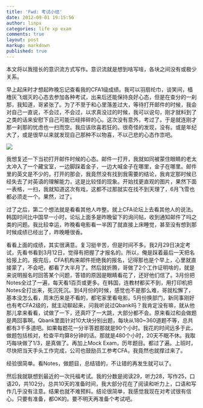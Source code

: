 ```yaml
---
title: 'Fwd: 考试小结'
date: 2012-09-01 19:15:56
author: linpx
categories: life xp exam
comments: true
layout: post
markup: markdown
published: true
---
```

本文将以我擅长的意识流方式写作。意识流就是想到啥写啥，各块之间没有或极少关系。

早上起床时才想起昨晚忘记查看我的CFA1级成绩。我可以羽扇纶巾，谈笑间，樯橹灰飞烟灭的心态去参加各种考试，出来后还能保持良好心态，但是在查分的一刹那，我知道，哥紧张了。为了不至于和心里落差过大，等待打开邮件的时候，我会对自己一直说，不会过，不会过，以求真没过的时候，我可以说句，刚才就料到了之类的话来安慰下自己可能已经摔碎的心。这次没有意外，考过了。于是就连刚才那一刹那的忧虑也一扫而空。我应该欣喜若狂的。很奇怪的发现，没有。或是年纪大了，或是很早以来就发现自己那种不以物喜，不以己悲的心态作祟吧。

![](http://farm9.staticflickr.com/8010/7639916118_5ce8ba18ac.jpg)

我想复述一下当初打开邮件时候的心态。邮件一打开，我就如同被蒙住眼睛的老太太冲入了一个藏宝室，一边脚踩着金子，一边大喊金子在哪里，金子在哪里。邮件里的英文是不少的，打开的那会，我竟然没有找到我需要的结论，我肯定那时候已经失去了对英语的理解能力，这是比较怪的现象。开始找更直观的图片，果然下面一表格，一扫，我就知道这次有戏，这都不过那就实在找不到天理了，6月飞雪也都必须走一个。果然，过了。<!--more-->

过了之后，第二个想法就是看看其他人咋整。就上CFA论坛上去看其他人的说法。韩国时间比中国早一小时，论坛上面多是昨晚留下的询问帖，收到通知邮件了吗之类的问题。我比较幸运，昨晚看电影看一半困了就直接上床睡觉，甚至没有想到那时候成绩已经出了，昨晚睡很香。

看看上面的成绩，其实很满意。复习挺辛苦，但是时间不多。我2月29日决定考试，先看书看到3月12日，觉得有把握了才报名的。所以，俺是踩着最后一天把名给报上的。报完后，CFA机构来邮件拒绝我的报名，记得那也是个早上，心里就直接蒙了，不会吧，都看了大半月了。然后就折腾，哥做了2个工作证明啥的，就是来说明报名时回答某个问题，答错的原因是眼睛看花了，还好他们信了。3月份把Notes全过了一遍，每天看1百页或更多。在韩国，连教材都买不到，用打印机把Notes全打出来，死沉死沉。到4月份的时候，感觉也不是那么难，哥就松懈了，基本没怎么看，周末历来是不看的，都宅家里看电影。5月份换部门，新同事刚好也有考CFA2级的，就主动聊起来，问我听说过Qbank吗？我肯定没有嘛，就从他那儿拿来看看，试做了一下，还真吓了一大跳，大部分都不会。原来看过和会做题是两回事啊。Qbank里面针对10大块分别出题，每块从180~360道题不等，总共都有3千多道吧。如果每题花一分半答题那就是90个小时。我花的时间远多于此，做题包括核对，检查平均算8分钟的话。那就是480个小时，20天不眠不休。我取巧每块做了1/3，是真做了。再加上Mock
Exam，历年题目。都过了遍。上班时，尽快把当天手头工作完成，公司也鼓励员工参考CFA，我竟然也就撑过来了。

经验很简单。看Notes，做题目，总结错的，不让错的再发生就可以了。

然后我就联想到最近的一次托福考试。我的分数是阅读29，听力28，写作25，口语20，共102分。总共10天的准备时间，我大部分花在了阅读和听力上，口语和写作几乎没有注意。结果也就不难预料。结论很简单，我感觉我现在对考试很有信心。只要有准备，都OK的。要不明天再准备个考试吧。
